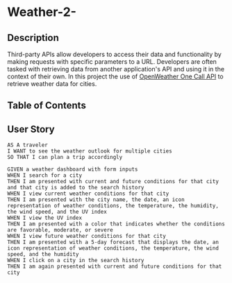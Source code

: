 # Weather-2-

## Description 
Third-party APIs allow developers to access their data and functionality by making requests with specific parameters to a URL. Developers are often tasked with retrieving data from another application's API and using it in the context of their own.
In this project the use of [OpenWeather One Call API](https://openweathermap.org/api/one-call-api) to retrieve weather data for cities.


## Table of Contents 

## User Story

```
AS A traveler
I WANT to see the weather outlook for multiple cities
SO THAT I can plan a trip accordingly
```

```
GIVEN a weather dashboard with form inputs
WHEN I search for a city
THEN I am presented with current and future conditions for that city and that city is added to the search history
WHEN I view current weather conditions for that city
THEN I am presented with the city name, the date, an icon representation of weather conditions, the temperature, the humidity, the wind speed, and the UV index
WHEN I view the UV index
THEN I am presented with a color that indicates whether the conditions are favorable, moderate, or severe
WHEN I view future weather conditions for that city
THEN I am presented with a 5-day forecast that displays the date, an icon representation of weather conditions, the temperature, the wind speed, and the humidity
WHEN I click on a city in the search history
THEN I am again presented with current and future conditions for that city
```

